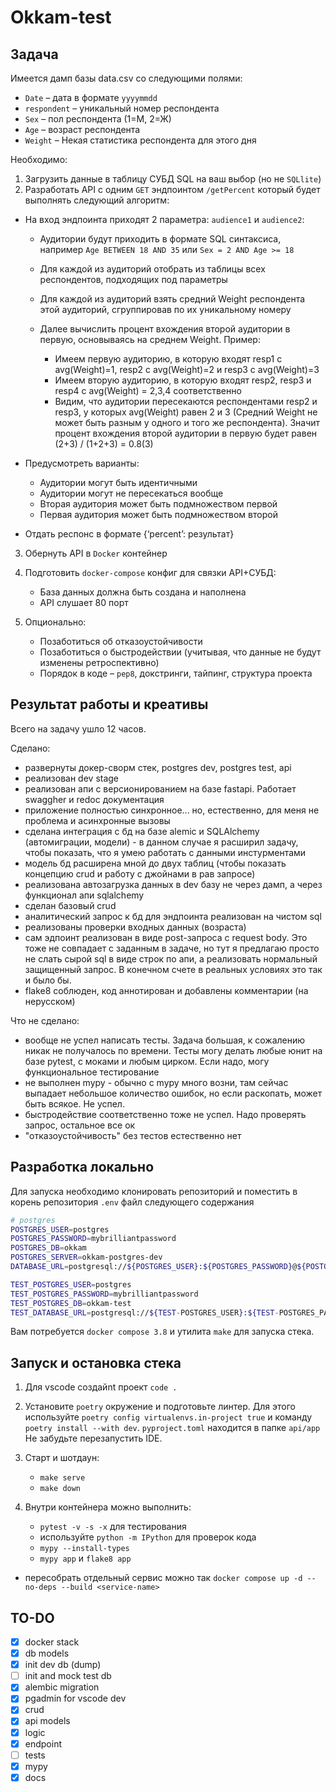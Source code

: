 # Okkam-test

## Задача

Имеется дамп базы data.csv со следующими полями:

- `Date` – дата в формате `yyyymmdd`
- `respondent` – уникальный номер респондента
- `Sex` – пол респондента (1=М, 2=Ж)
- `Age` – возраст респондента
- `Weight` – Некая статистика респондента для этого дня

Необходимо:

1. Загрузить данные в таблицу СУБД SQL на ваш выбор (но не `SQLlite`)
2. Разработать API с одним `GET` эндпоинтом `/getPercent` который будет выполнять следующий алгоритм:

- На вход эндпоинта приходят 2 параметра: `audience1` и `audience2`:

  - Аудитории будут приходить в формате SQL синтаксиса, например `Age BETWEEN 18 AND 35` или `Sex = 2 AND Age >= 18`
  - Для каждой из аудиторий отобрать из таблицы всех респондентов, подходящих под параметры
  - Для каждой из аудиторий взять средний Weight респондента этой аудиторий, сгруппировав по их уникальному номеру
  - Далее вычислить процент вхождения второй аудитории в первую, основываясь на среднем Weight. Пример:

    - Имеем первую аудиторию, в которую входят resp1 с avg(Weight)=1, resp2 с avg(Weight)=2 и resp3 с avg(Weight)=3
    - Имеем вторую аудиторию, в которую входят resp2, resp3 и resp4 с avg(Weight) = 2,3,4 соответственно
    - Видим, что аудитории пересекаются респондентами resp2 и resp3, у которых avg(Weight) равен 2 и 3 (Средний Weight не может быть разным у одного и того же респондента). Значит процент вхождения второй аудитории в первую будет равен (2+3) / (1+2+3) = 0.8(3)

- Предусмотреть варианты:

    - Аудитории могут быть идентичными
    - Аудитории могут не пересекаться вообще
    - Вторая аудитория может быть подмножеством первой
    - Первая аудитория может быть подмножеством второй

- Отдать респонс в формате {‘percent’: результат}

3. Обернуть API в `Docker` контейнер
4. Подготовить `docker-compose` конфиг для связки API+СУБД:

   - База данных должна быть создана и наполнена
   - API слушает 80 порт

5. Опционально:

   - Позаботиться об отказоустойчивости
   - Позаботиться о быстродействии (учитывая, что данные не будут изменены ретроспективно)
   - Порядок в коде – `pep8`, докстринги, тайпинг, структура проекта

## Результат работы и креативы

Всего на задачу ушло 12 часов.

Сделано:

- развернуты докер-сворм стек, postgres dev, postgres test, api
- реализован dev stage
- реализован апи с версионированием на базе fastapi. Работает swaggher и redoc документация
- приложение полностью синхронное... но, естественно, для меня не проблема и асинхронные вызовы
- сделана интеграция с бд на базе alemic и SQLAlchemy (автомиграции, модели) - в данном случае я расширил задачу, чтобы показать, что я умею работать с данными инстурментами
- модель бд расширена мной до двух таблиц (чтобы показать концепцию crud и работу с джойнами в рав запросе)
- реализована автозагрузка данных в dev базу не через дамп, а через функционал апи sqlalchemy
- сделан базовый crud
- аналитический запрос к бд для эндпоинта реализован на чистом sql
- реализованы проверки входных данных (возраста)
- сам эдпоинт реализован в виде post-запроса с request body. Это тоже не совпадает с заданным в задаче, но тут я предлагаю просто не слать сырой sql в виде строк по апи, а реализовать нормальный защищенный запрос. В конечном счете в реальных условиях это так и было бы.
- flake8 соблюден, код аннотирован и добавлены комментарии (на нерусском)

Что не сделано:

- вообще не успел написать тесты. Задача большая, к сожалению никак не получалось по времени. Тесты могу делать любые юнит на базе pytest, с моками и любым цирком. Если надо, могу функциональное тестирование
- не выполнен mypy - обычно с mypy много возни, там сейчас выпадает небольшое количество ошибок, но если раскопать, может быть всякое. Не успел.
- быстродействие соответственно тоже не успел. Надо проверять запрос, остальное все ок
- "отказоустойчивость" без тестов естественно нет

## Разработка локально

Для запуска необходимо клонировать репозиторий и поместить в корень репозитория `.env` файл следующего содержания

```bash
# postgres
POSTGRES_USER=postgres
POSTGRES_PASSWORD=mybrilliantpassword
POSTGRES_DB=okkam
POSTGRES_SERVER=okkam-postgres-dev
DATABASE_URL=postgresql://${POSTGRES_USER}:${POSTGRES_PASSWORD}@${POSTGRES_SERVER}:5432/${POSTGRES_DB}

TEST_POSTGRES_USER=postgres
TEST_POSTGRES_PASSWORD=mybrilliantpassword
TEST_POSTGRES_DB=okkam-test
TEST_DATABASE_URL=postgresql://${TEST-POSTGRES_USER}:${TEST-POSTGRES_PASSWORD}@okkam-postgres-test:5432/${TEST-POSTGRES_DB}
```

Вам потребуется `docker compose 3.8` и утилита `make` для запуска стека.

## Запуск и остановка стека

1. Для vscode создайnt проект `code .`
2. Установите `poetry` окружение и подготовьте линтер. Для этого используйте `poetry config virtualenvs.in-project true` и команду `poetry install --with dev`. `pyproject.toml` находится в папке `api/app` Не забудьте перезапустить IDE.
3. Старт и шотдаун:

   - `make serve`
   - `make down`

4. Внутри контейнера можно выполнить:

    - `pytest -v -s -x` для тестирования
    - используйте `python -m IPython` для проверок кода
    - `mypy --install-types`
    - `mypy app` и `flake8 app`

- пересобрать отдельный сервис можно так `docker compose up -d --no-deps --build <service-name>`

## TO-DO

- [x] docker stack
- [x] db models
- [x] init dev db (dump)
- [ ] init and mock test db
- [x] alembic migration
- [x] pgadmin for vscode dev
- [x] crud
- [x] api models
- [x] logic
- [x] endpoint
- [ ] tests
- [x] mypy
- [x] docs
